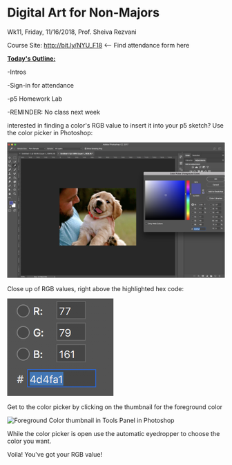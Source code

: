 # Digital Art for Non-Majors

Wk11, Friday, 11/16/2018, Prof. Sheiva Rezvani

Course Site: http://bit.ly/NYU_F18 <-- Find attendance form here



**<u>Today's Outline:</u>**

-Intros

-Sign-in for attendance

-p5 Homework Lab

-REMINDER: No class next week



interested in finding a color's RGB value to insert it into your p5 sketch?  Use the color picker in Photoshop:

![Picture of a Dog In Photoshop](dog_in_PS.png)

Close up of RGB values, right above the highlighted hex code:



![RGB Values in Color Picker Close up](rgbvalues_PS.png)

Get to the color picker by clicking on the thumbnail for the foreground color

![Foreground Color thumbnail in Tools Panel in Photoshop](/foreground_color_PS.png)

While the color picker is open use the automatic eyedropper to choose the color you want.  



Voila! You've got your RGB value!

